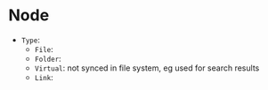 # Node

* `Type`:
  * `File`:
  * `Folder`:
  * `Virtual`: not synced in file system, eg used for search results
  * `Link`:
